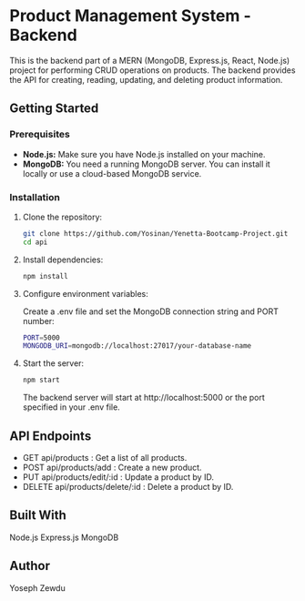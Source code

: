 # Product Management System - Backend

This is the backend part of a MERN (MongoDB, Express.js, React, Node.js) project for performing CRUD operations on products. The backend provides the API for creating, reading, updating, and deleting product information.

## Getting Started

### Prerequisites

- **Node.js:** Make sure you have Node.js installed on your machine.
- **MongoDB:** You need a running MongoDB server. You can install it locally or use a cloud-based MongoDB service.

### Installation

1. Clone the repository:

   ```bash
   git clone https://github.com/Yosinan/Yenetta-Bootcamp-Project.git
   cd api

    ```
2. Install dependencies:

    ```bash
    npm install
    ```

3. Configure environment variables:

    Create a .env file and set the MongoDB connection string and PORT number:
    
    ```bash
    PORT=5000
    MONGODB_URI=mongodb://localhost:27017/your-database-name
    
    ```
4. Start the server:

    ```bash
    npm start
    ```

    The backend server will start at http://localhost:5000 or the port specified in your .env file.

## API Endpoints
- GET api/products : Get a list of all products.
- POST api/products/add : Create a new product.
- PUT api/products/edit/:id : Update a product by ID.
- DELETE api/products/delete/:id : Delete a product by ID.

## Built With
Node.js
Express.js
MongoDB


## Author
Yoseph Zewdu
